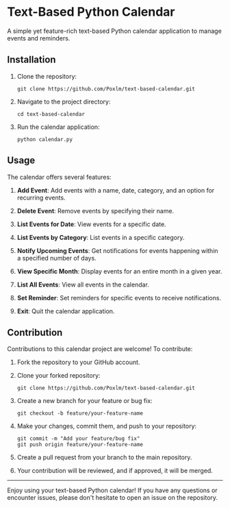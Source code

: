 # Text-Based Python Calendar

A simple yet feature-rich text-based Python calendar application to manage events and reminders.

## Installation

1. Clone the repository:

   ```
   git clone https://github.com/Poxlm/text-based-calendar.git
   ```

2. Navigate to the project directory:

   ```
   cd text-based-calendar
   ```

3. Run the calendar application:

   ```
   python calendar.py
   ```

## Usage

The calendar offers several features:

1. **Add Event**: Add events with a name, date, category, and an option for recurring events.

2. **Delete Event**: Remove events by specifying their name.

3. **List Events for Date**: View events for a specific date.

4. **List Events by Category**: List events in a specific category.

5. **Notify Upcoming Events**: Get notifications for events happening within a specified number of days.

6. **View Specific Month**: Display events for an entire month in a given year.

7. **List All Events**: View all events in the calendar.

8. **Set Reminder**: Set reminders for specific events to receive notifications.

9. **Exit**: Quit the calendar application.

## Contribution

Contributions to this calendar project are welcome! To contribute:

1. Fork the repository to your GitHub account.

2. Clone your forked repository:

   ```
   git clone https://github.com/Poxlm/text-based-calendar.git
   ```

3. Create a new branch for your feature or bug fix:

   ```
   git checkout -b feature/your-feature-name
   ```

4. Make your changes, commit them, and push to your repository:

   ```
   git commit -m "Add your feature/bug fix"
   git push origin feature/your-feature-name
   ```

5. Create a pull request from your branch to the main repository.

6. Your contribution will be reviewed, and if approved, it will be merged.

---

Enjoy using your text-based Python calendar! If you have any questions or encounter issues, please don't hesitate to open an issue on the repository.
```
